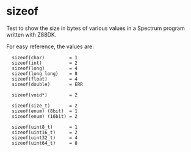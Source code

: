 # sizeof

Test to show the size in bytes of various values in a Spectrum program
written with Z88DK.

For easy reference, the values are:

```
  sizeof(char)         = 1
  sizeof(int)          = 2
  sizeof(long)         = 4
  sizeof(long long)    = 8
  sizeof(float)        = 4
  sizeof(double)       = ERR

  sizeof(void*)        = 2

  sizeof(size_t)       = 2
  sizeof(enum) (8bit)  = 1
  sizeof(enum) (16bit) = 2

  sizeof(uint8_t)      = 1
  sizeof(uint16_t)     = 2
  sizeof(uint32_t)     = 4
  sizeof(uint64_t)     = 8
```
